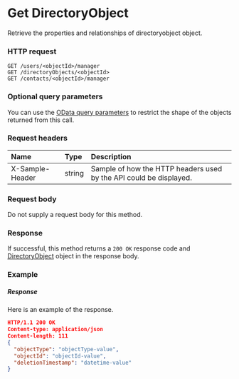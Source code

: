 # Get DirectoryObject

Retrieve the properties and relationships of directoryobject object.
### HTTP request
```http
GET /users/<objectId>/manager
GET /directoryObjects/<objectId>
GET /contacts/<objectId>/manager
```
### Optional query parameters
You can use the [OData query parameters](odata-optional-query-parameters.md) to restrict the shape of the objects returned from this call.
### Request headers
| Name       | Type | Description|
|:-----------|:------|:----------|
| X-Sample-Header  | string  | Sample of how the HTTP headers used by the API could be displayed.|

### Request body
Do not supply a request body for this method.
### Response
If successful, this method returns a `200 OK` response code and [DirectoryObject](../resources/directoryobject.md) object in the response body.
### Example
##### Response
Here is an example of the response.
```json
HTTP/1.1 200 OK
Content-type: application/json
Content-length: 111
{
  "objectType": "objectType-value",
  "objectId": "objectId-value",
  "deletionTimestamp": "datetime-value"
}
```

<!-- uuid: c1ef2fc5-77f7-458b-b51f-1c72712df0be
2015-10-09 18:41:45 UTC -->